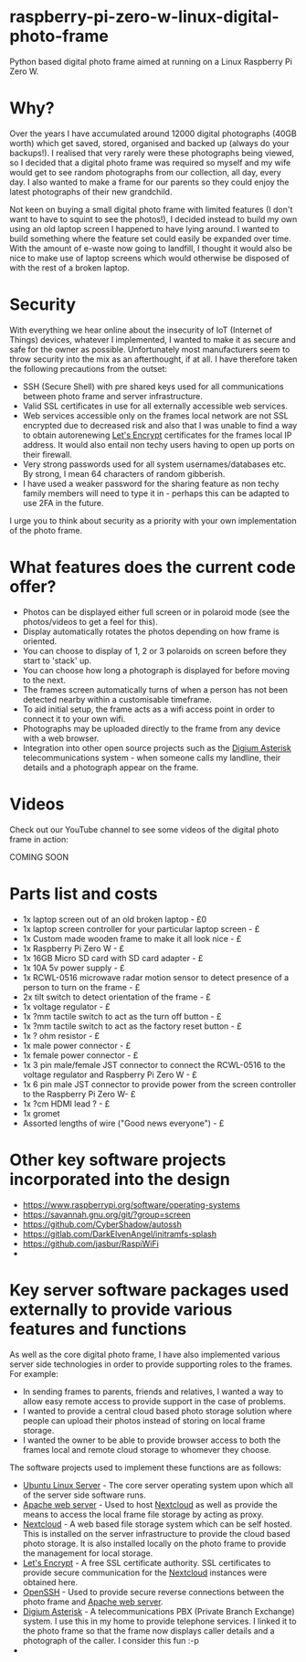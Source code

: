 # raspberry-pi-zero-w-linux-digital-photo-frame

Python based digital photo frame aimed at running on a Linux Raspberry Pi Zero W.

<h1>Why?</h1>

Over the years I have accumulated around 12000 digital photographs (40GB worth) which get saved, stored, organised and backed up (always do your backups!).  I realised that very rarely were these photographs being viewed, so I decided that a digital photo frame was required so myself and my wife would get to see random photographs from our collection, all day, every day.  I also wanted to make a frame for our parents so they could enjoy the latest photographs of their new grandchild.

Not keen on buying a small digital photo frame with limited features (I don't want to have to squint to see the photos!), I decided instead to build my own using an old laptop screen I happened to have lying around.  I wanted to build something where the feature set could easily be expanded over time. With the amount of e-waste now going to landfill, I thought it would also be nice to make use of laptop screens which would otherwise be disposed of with the rest of a broken laptop.

<h1>Security</h1>

With everything we hear online about the insecurity of IoT (Internet of Things) devices, whatever I implemented, I wanted to make it as secure and safe for the owner as possible.  Unfortunately most manufacturers seem to throw security into the mix as an afterthought, if at all.  I have therefore taken the following precautions from the outset:

<ul>
<li>SSH (Secure Shell) with pre shared keys used for all communications between photo frame and server infrastructure.</li>
<li>Valid SSL certificates in use for all externally accessible web services.</li>
<li>Web services accessible only on the frames local network are not SSL encrypted due to decreased risk and also that I was unable to find a way to obtain autorenewing <a href="https://www.letsencrypt.org" target="_blank">Let's Encrypt</a> certificates for the frames local IP address.  It would also entail non techy users having to open up ports on their firewall.</li>
<li>Very strong passwords used for all system usernames/databases etc.  By strong, I mean 64 characters of random gibberish.</li>
<li>I have used a weaker password for the sharing feature as non techy family members will need to type it in - perhaps this can be adapted to use 2FA in the future.</li>
</ul>

I urge you to think about security as a priority with your own implementation of the photo frame.

<h1>What features does the current code offer?</h1>

<ul>
<li>Photos can be displayed either full screen or in polaroid mode (see the photos/videos to get a feel for this).</li>
<li>Display automatically rotates the photos depending on how frame is oriented.</li>
<li>You can choose to display of 1, 2 or 3 polaroids on screen before they start to 'stack' up.</li>
<li>You can choose how long a photograph is displayed for before moving to the next.</li>
<li>The frames screen automatically turns of when a person has not been detected nearby within a customisable timeframe.</li>
<li>To aid initial setup, the frame acts as a wifi access point in order to connect it to your own wifi.</li>
<li>Photographs may be uploaded directly to the frame from any device with a web browser.</li>
<li>Integration into other open source projects such as the <a href="https://www.asterisk.org" target="_blank">Digium Asterisk<a> telecommunications system - when someone calls my landline, their details and a photograph appear on the frame.</li>
</ul>

<h1>Videos</h1>

Check out our YouTube channel to see some videos of the digital photo frame in action:

COMING SOON

<h1>Parts list and costs</h1>

<ul>
<li>1x laptop screen out of an old broken laptop  - £0</li>
<li>1x laptop screen controller for your particular laptop screen - £</li>
<li>1x Custom made wooden frame to make it all look nice - £</li>
<li>1x Raspberry Pi Zero W - £</li>
<li>1x 16GB Micro SD card with SD card adapter - £</li>
<li>1x 10A 5v power supply - £</li>
<li>1x RCWL-0516 microwave radar motion sensor to detect presence of a person to turn on the frame - £</li>
<li>2x tilt switch to detect orientation of the frame - £</li>
<li>1x voltage regulator - £</li>
<li>1x ?mm tactile switch to act as the turn off button - £</li>
<li>1x ?mm tactile switch to act as the factory reset button - £</li>
<li>1x ? ohm resistor - £</li>
<li>1x male power connector - £</li>
<li>1x female power connector - £</li>
<li>1x 3 pin male/female JST connector to connect the RCWL-0516 to the voltage regulator and Raspberry Pi Zero W - £</li>
<li>1x 6 pin male JST connector to provide power from the screen controller to the Raspberry Pi Zero W- £</li>
<li>1x ?cm HDMI lead ? - £</li>
<li>1x gromet</li>
<li>Assorted lengths of wire ("Good news everyone") - £</li>
</ul>

<h1>Other key software projects incorporated into the design</h1>

<ul>
<li><a href="https://www.raspberrypi.org/software/operating-systems" target="_blank">https://www.raspberrypi.org/software/operating-systems</a></li>
<li><a href="https://savannah.gnu.org/git/?group=screen" target="_blank">https://savannah.gnu.org/git/?group=screen</a></li>
<li><a href="https://www.github.com/CyberShadow/autossh" target="_blank">https://github.com/CyberShadow/autossh</a></li>
<li><a href="https://www.gitlab.com/DarkElvenAngel/initramfs-splash" target="_blank">https://gitlab.com/DarkElvenAngel/initramfs-splash</a></li>
<li><a href="https://www.github.com/jasbur/RaspiWiFi" target="_blank">https://github.com/jasbur/RaspiWiFi</a></li>
<li><a href="" target="_blank"></a></li>
</ul>

<h1>Key server software packages used externally to provide various features and functions</h1>

As well as the core digital photo frame, I have also implemented various server side technologies in order to provide supporting roles to the frames.  For example:

<ul>
<li>In sending frames to parents, friends and relatives, I wanted a way to allow easy remote access to provide support in the case of problems.</li>
<li>I wanted to provide a central cloud based photo storage solution where people can upload their photos instead of storing on local frame storage.</li>
<li>I wanted the owner to be able to provide browser access to both the frames local and remote cloud storage to whomever they choose.</li>
</ul> 

The software projects used to implement these functions are as follows:

<ul>
<li><a href="https://www.ubuntu.com/server" target="_blank">Ubuntu Linux Server</a> - The core server operating system upon which all of the server side software runs.</li>
<li><a href="https://httpd.apache.org" target="_blank">Apache web server</a> - Used to host <a href="https://www.nextcloud.com" target="_blank">Nextcloud</a> as well as provide the means to access the local frame file storage by acting as proxy.</li>
<li><a href="https://www.nextcloud.com" target="_blank">Nextcloud</a> - A web based file storage system which can be self hosted.  This is installed on the server infrastructure to provide the cloud based photo storage.  It is also installed locally on the photo frame to provide the management for local storage.</li>
<li><a href="https://www.letsencrypt.org" target="_blank">Let's Encrypt</a> - A free SSL certificate authority.  SSL certificates to provide secure communication for the <a href="https://www.nextcloud.com" target="_blank">Nextcloud</a> instances were obtained here.</li>
<li><a href="https://www.openssh.com" target="_blank">OpenSSH</a> - Used to provide secure reverse connections between the photo frame and <a href="https://httpd.apache.org" target="_blank">Apache web server</a>.</li>
<li><a href="https://www.asterisk.org" target="_blank">Digium Asterisk</a> - A telecommunications PBX (Private Branch Exchange) system.  I use this in my home to provide telephone services.  I linked it to the photo frame so that the frame now displays caller details and a photograph of the caller. I consider this fun :-p</li>
<li><a href="" target="_blank"></a></li>
</ul>
